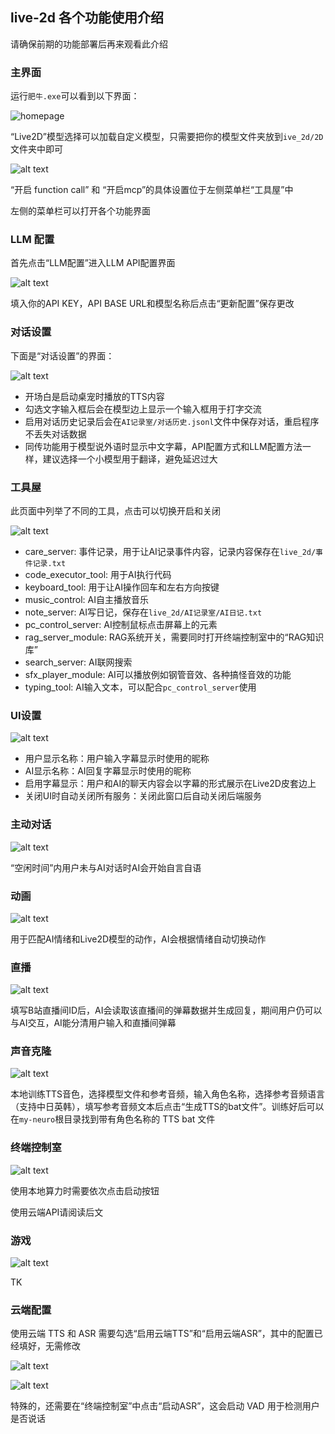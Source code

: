 ## live-2d 各个功能使用介绍

请确保前期的功能部署后再来观看此介绍

### 主界面

运行`肥牛.exe`可以看到以下界面：

![homepage](screenshots/image.png)

“Live2D”模型选择可以加载自定义模型，只需要把你的模型文件夹放到`ive_2d/2D`文件夹中即可

![alt text](screenshots/image3.png)

“开启 function call” 和 “开启mcp”的具体设置位于左侧菜单栏“工具屋”中

左侧的菜单栏可以打开各个功能界面

### LLM 配置

首先点击“LLM配置”进入LLM API配置界面

![alt text](screenshots/image2.png)

填入你的API KEY，API BASE URL和模型名称后点击“更新配置”保存更改

### 对话设置

下面是“对话设置”的界面：

![alt text](screenshots/image4.png)

- 开场白是启动桌宠时播放的TTS内容
- 勾选文字输入框后会在模型边上显示一个输入框用于打字交流
- 启用对话历史记录后会在`AI记录室/对话历史.jsonl`文件中保存对话，重启程序不丢失对话数据
- 同传功能用于模型说外语时显示中文字幕，API配置方式和LLM配置方法一样，建议选择一个小模型用于翻译，避免延迟过大

### 工具屋

此页面中列举了不同的工具，点击可以切换开启和关闭

![alt text](screenshots/image5.png)

- care_server: 事件记录，用于让AI记录事件内容，记录内容保存在`live_2d/事件记录.txt`
- code_executor_tool: 用于AI执行代码
- keyboard_tool: 用于让AI操作回车和左右方向按键
- music_control: AI自主播放音乐
- note_server: AI写日记，保存在`live_2d/AI记录室/AI日记.txt`
- pc_control_server: AI控制鼠标点击屏幕上的元素
- rag_server_module: RAG系统开关，需要同时打开终端控制室中的“RAG知识库”
- search_server: AI联网搜索
- sfx_player_module: AI可以播放例如钢管音效、各种搞怪音效的功能
- typing_tool: AI输入文本，可以配合`pc_control_server`使用

### UI设置

![alt text](screenshots/image6.png)

- 用户显示名称：用户输入字幕显示时使用的昵称
- AI显示名称：AI回复字幕显示时使用的昵称
- 启用字幕显示：用户和AI的聊天内容会以字幕的形式展示在Live2D皮套边上
- 关闭UI时自动关闭所有服务：关闭此窗口后自动关闭后端服务

### 主动对话

![alt text](screenshots/image7.png)

“空闲时间”内用户未与AI对话时AI会开始自言自语

### 动画

![alt text](screenshots/image8.png)

用于匹配AI情绪和Live2D模型的动作，AI会根据情绪自动切换动作

### 直播

![alt text](screenshots/image9.png)

填写B站直播间ID后，AI会读取该直播间的弹幕数据并生成回复，期间用户仍可以与AI交互，AI能分清用户输入和直播间弹幕

### 声音克隆

![alt text](screenshots/image10.png)

本地训练TTS音色，选择模型文件和参考音频，输入角色名称，选择参考音频语言（支持中日英韩），填写参考音频文本后点击“生成TTS的bat文件”。训练好后可以在`my-neuro`根目录找到带有角色名称的 TTS bat 文件

### 终端控制室

![alt text](screenshots/image11.png)

使用本地算力时需要依次点击启动按钮

使用云端API请阅读后文

### 游戏

![alt text](screenshots/image12.png)

TK

### 云端配置

使用云端 TTS 和 ASR 需要勾选“启用云端TTS”和“启用云端ASR”，其中的配置已经填好，无需修改

![alt text](screenshots/image13.png)

![alt text](screenshots/image14.png)

特殊的，还需要在“终端控制室”中点击“启动ASR”，这会启动 VAD 用于检测用户是否说话
